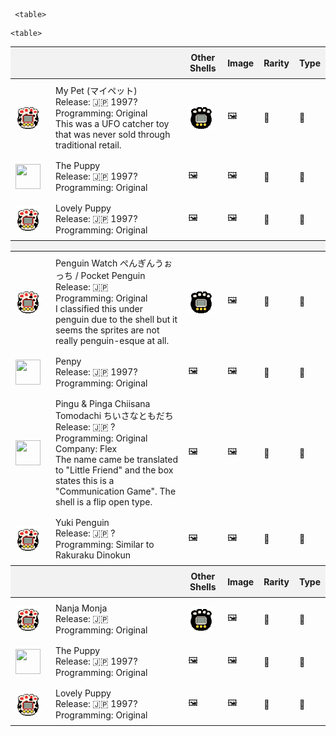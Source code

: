 <table>
  <thead>
    <tr>
      <th style="background-color:#f2f2f2; padding:8px;"></th>
      <th style="background-color:#f2f2f2; padding:8px;"></th>
      <th style="background-color:#f2f2f2; padding:8px;">Other Shells</th>
      <th style="background-color:#f2f2f2; padding:8px;">Image</th>
       <th style="background-color:#f2f2f2; padding:8px;">Rarity</th>
       <th style="background-color:#f2f2f2; padding:8px;">Type</th>
    </tr>
  </thead>
  <tbody>
    <tr>
      <td style="padding:8px;">
        <img src="images/pixel_mypet01.png" alt="Dalmation" style="vertical-align:middle; margin-right:8px; width:40px; height:40px;">
      </td>
      <td style="padding:8px;">My Pet (マイペット)<br>Release: 🇯🇵 1997?<br>
        Programming: Original<br>
        This was a UFO catcher toy that was never sold through traditional retail.</td>
       <td style="padding:8px;">
      <img src="images/pixel_mypet02.png" alt="Black & White" style="vertical-align:middle; margin-right:8px; width:40px; height:40px;">
      </td>
      <td style="padding:8px;">🖼️</td>
      <td style="padding:8px;">💎</td>
       <td style="padding:8px;">🐶</td>
    </tr>
    <tr>
      <td style="padding:8px;">
        <img src="images/pixel_thepuppy01.png" alt="" style="vertical-align:middle; margin-right:8px; width:40px; height:40px;">
      </td>
      <td style="padding:8px;">The Puppy<br>Release: 🇯🇵 1997?<br>Programming: Original</td>
       <td style="padding:8px;">🖼️</td>
      <td style="padding:8px;">🖼️</td>
      <td style="padding:8px;">💎</td>
       <td style="padding:8px;">🐶</td>
    </tr>
        <tr>
      <td style="padding:8px;">
        <img src="images/pixel_mypet01.png" alt="" style="vertical-align:middle; margin-right:8px; width:40px; height:40px;">
      </td>
      <td style="padding:8px;">Lovely Puppy<br>Release: 🇯🇵 1997?<br>Programming: Original</td>
      <td style="padding:8px;">🖼️</td>
      <td style="padding:8px;">🖼️</td>
      <td style="padding:8px;">💎</td>
       <td style="padding:8px;">🐶</td>
    </tr>


     <table>
  <thead>
    <tr>
      <th style="background-color:#f2f2f2; padding:8px;"></th>
      <th style="background-color:#f2f2f2; padding:8px;"></th>
      <th style="background-color:#f2f2f2; padding:8px;"></th>
      <th style="background-color:#f2f2f2; padding:8px;"></th>
       <th style="background-color:#f2f2f2; padding:8px;"></th>
       <th style="background-color:#f2f2f2; padding:8px;"></th>
    </tr>
  </thead>
  <tbody>
    <tr>
      <td style="padding:8px;">
        <img src="images/pixel_mypet01.png" alt="Dalmation" style="vertical-align:middle; margin-right:8px; width:40px; height:40px;">
      </td>
      <td style="padding:8px;">Penguin Watch ぺんぎんうぉっち / Pocket Penguin<br>Release: 🇯🇵 <br>
        Programming: Original<br>I classified this under penguin due to the shell but it seems the sprites are not really penguin-esque at all. 
        </td>
       <td style="padding:8px;">
      <img src="images/pixel_mypet02.png" alt="Black & White" style="vertical-align:middle; margin-right:8px; width:40px; height:40px;">
      </td>
      <td style="padding:8px;">🖼️</td>
      <td style="padding:8px;">💎</td>
       <td style="padding:8px;">🐧</td>
    </tr>
    <tr>
      <td style="padding:8px;">
        <img src="images/pixel_penpy01.png" alt="" style="vertical-align:middle; margin-right:8px; width:40px; height:40px;">
      </td>
      <td style="padding:8px;">Penpy<br>Release: 🇯🇵 1997?<br>Programming: Original</td>
       <td style="padding:8px;">🖼️</td>
      <td style="padding:8px;">🖼️</td>
      <td style="padding:8px;">💎</td>
       <td style="padding:8px;">🐧</td>
    </tr>
        <tr>
      <td style="padding:8px;">
        <img src="images/pixel_pingufriends01.png" alt="" style="vertical-align:middle; margin-right:8px; width:40px; height:40px;">
      </td>
      <td style="padding:8px;">Pingu & Pinga Chiisana Tomodachi ちいさなともだち<br>Release: 🇯🇵 ?<br>Programming: Original<br>Company: Flex<br>The name came be translated to "Little Friend" and the box states this is a "Communication Game". The shell is a flip open type.</td>
      <td style="padding:8px;">🖼️</td>
      <td style="padding:8px;">🖼️</td>
      <td style="padding:8px;">💎</td>
       <td style="padding:8px;">🐧</td>
       <tr>
                     <td style="padding:8px;">
        <img src="images/pixel_mypet01.png" alt="Dalmation" style="vertical-align:middle; margin-right:8px; width:40px; height:40px;">
      </td>
                <td style="padding:8px;">Yuki Penguin<br>Release: 🇯🇵 ?<br>Programming: Similar to Rakuraku Dinokun<br></td>
      <td style="padding:8px;">🖼️</td>
      <td style="padding:8px;">🖼️</td>
      <td style="padding:8px;">💎</td>
       <td style="padding:8px;">🐧</td>
    </tr>


    <table>
  <thead>
    <tr>
      <th style="background-color:#f2f2f2; padding:8px;"></th>
      <th style="background-color:#f2f2f2; padding:8px;"></th>
      <th style="background-color:#f2f2f2; padding:8px;">Other Shells</th>
      <th style="background-color:#f2f2f2; padding:8px;">Image</th>
       <th style="background-color:#f2f2f2; padding:8px;">Rarity</th>
       <th style="background-color:#f2f2f2; padding:8px;">Type</th>
    </tr>
  </thead>
  <tbody>
    <tr>
      <td style="padding:8px;">
        <img src="images/pixel_mypet01.png" alt="Dalmation" style="vertical-align:middle; margin-right:8px; width:40px; height:40px;">
      </td>
      <td style="padding:8px;">Nanja Monja<br>Release: 🇯🇵 <br>
        Programming: Original<br>
        </td>
       <td style="padding:8px;">
      <img src="images/pixel_mypet02.png" alt="Black & White" style="vertical-align:middle; margin-right:8px; width:40px; height:40px;">
      </td>
      <td style="padding:8px;">🖼️</td>
      <td style="padding:8px;">💎</td>
       <td style="padding:8px;">🐶</td>
    </tr>
    <tr>
      <td style="padding:8px;">
        <img src="images/pixel_thepuppy01.png" alt="" style="vertical-align:middle; margin-right:8px; width:40px; height:40px;">
      </td>
      <td style="padding:8px;">The Puppy<br>Release: 🇯🇵 1997?<br>Programming: Original</td>
       <td style="padding:8px;">🖼️</td>
      <td style="padding:8px;">🖼️</td>
      <td style="padding:8px;">💎</td>
       <td style="padding:8px;">🐶</td>
    </tr>
        <tr>
      <td style="padding:8px;">
        <img src="images/pixel_mypet01.png" alt="" style="vertical-align:middle; margin-right:8px; width:40px; height:40px;">
      </td>
      <td style="padding:8px;">Lovely Puppy<br>Release: 🇯🇵 1997?<br>Programming: Original</td>
      <td style="padding:8px;">🖼️</td>
      <td style="padding:8px;">🖼️</td>
      <td style="padding:8px;">💎</td>
       <td style="padding:8px;">🐶</td>
    </tr>

